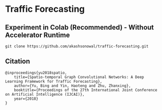 # Traffic Forecasting

## Experiment in Colab (Recommended) - Without Accelerator Runtime
```
git clone https://github.com/akashsonowal/traffic-forecasting.git
```

## Citation
```
@inproceedings{yu2018spatio,
    title={Spatio-temporal Graph Convolutional Networks: A Deep Learning Framework for Traffic Forecasting},
    author={Yu, Bing and Yin, Haoteng and Zhu, Zhanxing},
    booktitle={Proceedings of the 27th International Joint Conference on Artificial Intelligence (IJCAI)},
    year={2018}
}
```
